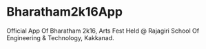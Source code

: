 # Bharatham2k16App
Official App Of Bharatham 2k16, Arts Fest Held @ Rajagiri School Of Engineering &amp; Technology, Kakkanad.
